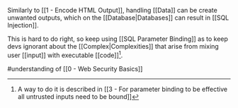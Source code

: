 Similarly to [[1 - Encode HTML Output]], handling [[Data]] can be create unwanted outputs, which on the [[Database|Databases]] can result in [[SQL Injection]].

This is hard to do right, so keep using [[SQL Parameter Binding]] as to keep devs ignorant about the [[Complex|Complexities]] that arise from mixing user [[input]] with executable [[code]][^1].

#understanding of [[0 - Web Security Basics]]

[^1]: A way to do it is described in [[3 - For parameter binding to be effective all untrusted inputs need to be bound]]